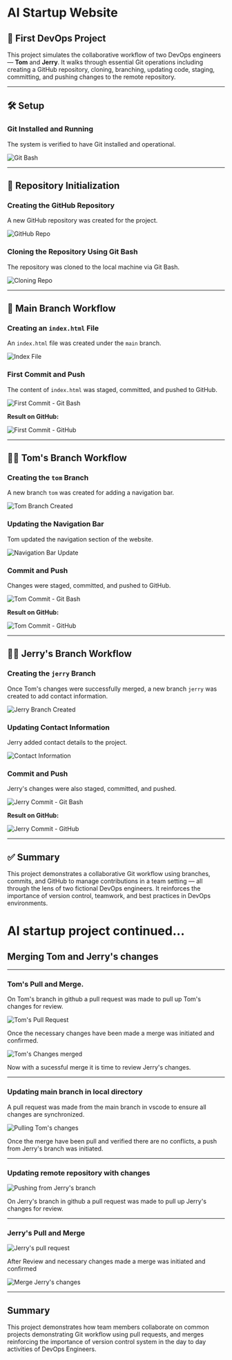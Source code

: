 # AI Startup Website

## 🚀 First DevOps Project

This project simulates the collaborative workflow of two DevOps engineers — **Tom** and **Jerry**. It walks through essential Git operations including creating a GitHub repository, cloning, branching, updating code, staging, committing, and pushing changes to the remote repository.

---

## 🛠️ Setup

### Git Installed and Running

The system is verified to have Git installed and operational.

![Git Bash](git_bash_running.png)

---

## 📁 Repository Initialization

### Creating the GitHub Repository

A new GitHub repository was created for the project.

![GitHub Repo](new_repo.png)

### Cloning the Repository Using Git Bash

The repository was cloned to the local machine via Git Bash.

![Cloning Repo](repo_cloned.png)

---

## 🌿 Main Branch Workflow

### Creating an `index.html` File

An `index.html` file was created under the `main` branch.

![Index File](index_file_created.png)

### First Commit and Push

The content of `index.html` was staged, committed, and pushed to GitHub.

![First Commit - Git Bash](first_commit_n_push.png)

**Result on GitHub:**

![First Commit - GitHub](first_commit_n_push_github.png)

---

## 🧑‍💻 Tom's Branch Workflow

### Creating the `tom` Branch

A new branch `tom` was created for adding a navigation bar.

![Tom Branch Created](tom_branch_created.png)

### Updating the Navigation Bar

Tom updated the navigation section of the website.

![Navigation Bar Update](tom_update_navigation.png)

### Commit and Push

Changes were staged, committed, and pushed to GitHub.

![Tom Commit - Git Bash](tom_commit_n_push.png)

**Result on GitHub:**

![Tom Commit - GitHub](tom_commit_n_push_github.png)

---

## 🧑‍💻 Jerry's Branch Workflow

### Creating the `jerry` Branch

Once Tom's changes were successfully merged, a new branch `jerry` was created to add contact information.

![Jerry Branch Created](jerry_branch_created.png)

### Updating Contact Information

Jerry added contact details to the project.

![Contact Information](jerry_contact_information.png)

### Commit and Push

Jerry's changes were also staged, committed, and pushed.

![Jerry Commit - Git Bash](jerry_commit_n_push.png)

**Result on GitHub:**

![Jerry Commit - GitHub](jerry_commit_n_push_github.png)

---

## ✅ Summary

This project demonstrates a collaborative Git workflow using branches, commits, and GitHub to manage contributions in a team setting — all through the lens of two fictional DevOps engineers. It reinforces the importance of version control, teamwork, and best practices in DevOps environments.




# AI startup project continued...
## Merging Tom and Jerry's changes
---

### Tom's Pull and Merge.
On Tom's branch in github a pull request was made to pull up Tom's changes for review.

![Tom's Pull Request](tom_pull_request.png)

Once the necessary changes have been made a merge was initiated and confirmed.

![Tom's Changes merged](merge_tom_pull_request.png)

Now with a sucessful merge it is time to review Jerry's changes.

---

### Updating main branch in local directory
A pull request was made from the main branch in vscode to ensure all changes are synchronized.

![Pulling Tom's changes](pulling_tom_merge.png)

Once the merge have been pull and verified there are no conflicts, a push from Jerry's branch was initiated.

---

### Updating remote repository with changes

![Pushing from Jerry's branch](pushing_jerry_branch.png)

On Jerry's branch in github a pull request was made to pull up Jerry's changes for review.

---

### Jerry's Pull and Merge

![Jerry's pull request](jerry_pull_request.png)

After Review and necessary changes made a merge was initiated and confirmed

![Merge Jerry's changes](merge_jerry_pull_request.png)

---

## Summary

This project demonstrates how team members collaborate on common projects demonstrating Git workflow using pull requests, and merges reinforcing the importance of version control system in the day to day activities of DevOps Engineers.